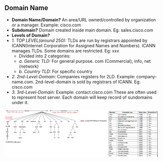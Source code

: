  ## Domain Name
 - **Domain Name/Domain?** An area/URL owned/controlled by organization or a manager. Example: cisco.com
 - **Subdomain?** Domain created inside main domain. Eg: sales.cisco.com
 - **Levels of Domain?**
  - *1. TOP LEVEL(around 250):* TLDs are run by registrars appointed by ICANN(Internet Corporation for Assigned Names and Numbers). ICANN manages TLDs. Some domains are restricted. Eg: xxx
     - Divided into 2 categories:    
      - *a. Generic TLD:* For general purpose. com (Commercial), info, net (network)    
      - *b. Country TLD:* For specific country
  - *2. 2nd-Level-Domain:* Companies registers for 2LD. Example: company-name.com. 2nd-level-domain is sold by registrars of ICANN. Eg: cisco.com
  - *3. 3rd-Level-Domain:* Example: contact.cisco.com    These are often used to represent host server. Each domain will keep record of sundomains under it.

<img src=domain-names.png width=800 />
